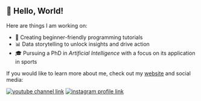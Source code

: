 ## 👋 Hello, World!

Here are things I am working on:
- 🎯 Creating beginner-friendly programming tutorials
- 📊 Data storytelling to unlock insights and drive action
- 🎓 Pursuing a PhD in *Artificial Intelligence* with a focus on its application in sports

If you would like to learn more about me, check out my [website](https://kmcsquared.com/) and social media:

[![youtube channel link](https://img.shields.io/badge/YouTube-FF0000?style=for-the-badge&logo=youtube&logoColor=white)](https://youtube.com/@kmcsquared)
[![instagram profile link](https://img.shields.io/badge/Instagram-E4405F?style=for-the-badge&logo=instagram&logoColor=white)](https://instagram.com/kmc.squared)
